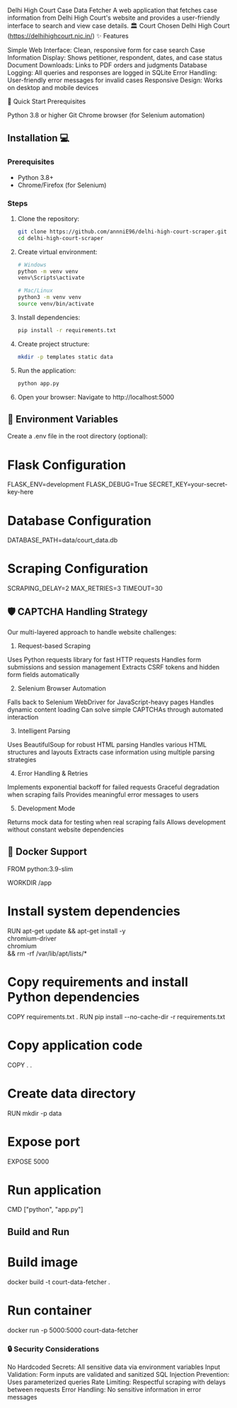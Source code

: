 Delhi High Court Case Data Fetcher
A web application that fetches case information from Delhi High Court's website and provides a user-friendly interface to search and view case details.
🏛️ Court Chosen
Delhi High Court (https://delhihighcourt.nic.in/)
✨ Features

Simple Web Interface: Clean, responsive form for case search
Case Information Display: Shows petitioner, respondent, dates, and case status
Document Downloads: Links to PDF orders and judgments
Database Logging: All queries and responses are logged in SQLite
Error Handling: User-friendly error messages for invalid cases
Responsive Design: Works on desktop and mobile devices

🚀 Quick Start
Prerequisites

Python 3.8 or higher
Git
Chrome browser (for Selenium automation)

## Installation 💻

### Prerequisites
- Python 3.8+
- Chrome/Firefox (for Selenium)

### Steps
1. Clone the repository:
   ```bash
   git clone https://github.com/annniE96/delhi-high-court-scraper.git
   cd delhi-high-court-scraper

2. Create virtual environment:
   ```bash
   # Windows
   python -m venv venv
   venv\Scripts\activate

   # Mac/Linux
   python3 -m venv venv
   source venv/bin/activate
3. Install dependencies:    
   ```bash
   pip install -r requirements.txt
4. Create project structure:
   ```bash
   mkdir -p templates static data

5. Run the application:
   ```bash
   python app.py

6. Open your browser: Navigate to http://localhost:5000

## 🔧 Environment Variables
Create a .env file in the root directory (optional):
# Flask Configuration
FLASK_ENV=development
FLASK_DEBUG=True
SECRET_KEY=your-secret-key-here

# Database Configuration
DATABASE_PATH=data/court_data.db

# Scraping Configuration
SCRAPING_DELAY=2
MAX_RETRIES=3
TIMEOUT=30
    
## 🛡️ CAPTCHA Handling Strategy
Our multi-layered approach to handle website challenges:
1. Request-based Scraping

Uses Python requests library for fast HTTP requests
Handles form submissions and session management
Extracts CSRF tokens and hidden form fields automatically

2. Selenium Browser Automation

Falls back to Selenium WebDriver for JavaScript-heavy pages
Handles dynamic content loading
Can solve simple CAPTCHAs through automated interaction

3. Intelligent Parsing

Uses BeautifulSoup for robust HTML parsing
Handles various HTML structures and layouts
Extracts case information using multiple parsing strategies

4. Error Handling & Retries

Implements exponential backoff for failed requests
Graceful degradation when scraping fails
Provides meaningful error messages to users

5. Development Mode

Returns mock data for testing when real scraping fails
Allows development without constant website dependencies

## 🐳 Docker Support
FROM python:3.9-slim

WORKDIR /app

# Install system dependencies
RUN apt-get update && apt-get install -y \
    chromium-driver \
    chromium \
    && rm -rf /var/lib/apt/lists/*

# Copy requirements and install Python dependencies
COPY requirements.txt .
RUN pip install --no-cache-dir -r requirements.txt

# Copy application code
COPY . .

# Create data directory
RUN mkdir -p data

# Expose port
EXPOSE 5000

# Run application
CMD ["python", "app.py"]

## Build and Run
# Build image
docker build -t court-data-fetcher .

# Run container
docker run -p 5000:5000 court-data-fetcher

### 🔒 Security Considerations

No Hardcoded Secrets: All sensitive data via environment variables
Input Validation: Form inputs are validated and sanitized
SQL Injection Prevention: Uses parameterized queries
Rate Limiting: Respectful scraping with delays between requests
Error Handling: No sensitive information in error messages
      


